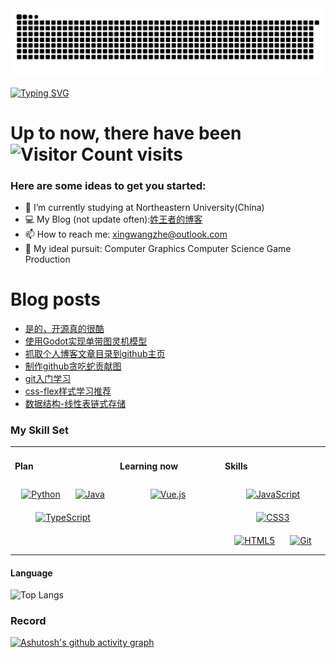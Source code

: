 <!-- snake -->
<picture>
  <source media="(prefers-color-scheme: dark)" srcset="https://github.com/xingwangzhe/xingwangzhe/blob/output/github-snake-dark.svg" />
  <source media="(prefers-color-scheme: light)" srcset="https://github.com/xingwangzhe/xingwangzhe/blob/output/github-snake.svg" />
  <img alt="github-snake" src="github-snake.svg" />
</picture>

[![Typing SVG](https://readme-typing-svg.demolab.com/?lines=emm...;Hello+World+!&center=true&font=Lato&size=32&color=008000)](https://git.io/typing-svg)

# Up to now, there have been ![Visitor Count](https://profile-counter.glitch.me/xingwangzhe/count.svg) visits

### Here are some ideas to get you started:
- 🌱 I’m currently studying at Northeastern University(China)
- 💻 My Blog (not update often):[姓王者的博客](https://xingwangzhe.github.io)
- 📫 How to reach me: xingwangzhe@outlook.com
- 🔭 My ideal pursuit: Computer Graphics Computer Science Game Production

# Blog posts
<!-- BLOG-POST-LIST:START -->
- [是的，开源真的很酷](https://xingwangzhe.fun/posts/48478/)
- [使用Godot实现单带图灵机模型](https://xingwangzhe.fun/posts/58216/)
- [抓取个人博客文章目录到github主页](https://xingwangzhe.fun/posts/10908/)
- [制作github贪吃蛇贡献图](https://xingwangzhe.fun/posts/16664/)
- [git入门学习](https://xingwangzhe.fun/posts/63416/)
- [css-flex样式学习推荐](https://xingwangzhe.fun/posts/7658/)
- [数据结构-线性表链式存储](https://xingwangzhe.fun/posts/13512/)
<!-- BLOG-POST-LIST:END -->

### My Skill Set  
<table><tr>

<td valign="top" width="32%">
  
#### Plan  
<div align="center">  
  <a href="https://www.python.org/" target="_blank"><img style="margin: 10px" src="https://profilinator.rishav.dev/skills-assets/python-original.svg" alt="Python" height="45" /></a>
   <a href="https://www.java.com/" target="_blank"><img style="margin: 10px" src="https://profilinator.rishav.dev/skills-assets/java-original-wordmark.svg" alt="Java" height="45" /></a>
   <a href="https://www.typescriptlang.org/" target="_blank">
    <img style="margin: 10px" src="https://profilinator.rishav.dev/skills-assets/typescript-original.svg" alt="TypeScript" height="45" />
</a>
</div>
</td>

<td valign="top" width="32%">

#### Learning now
<div align="center">  
  <a href="https://vuejs.org/" target="_blank"><img style="margin: 10px" src="https://profilinator.rishav.dev/skills-assets/vuejs-original-wordmark.svg" alt="Vue.js" height="45" /></a>
</div>

</td>
<td valign="top" width="32%">

#### Skills
<div align="center">
  <a href="https://developer.mozilla.org/en-US/docs/Web/JavaScript" target="_blank"><img style="margin: 10px" src="https://profilinator.rishav.dev/skills-assets/javascript-original.svg" alt="JavaScript" height="45" /></a>
 <a href="https://www.w3.org/Style/CSS/" target="_blank"><img style="margin: 10px" src="https://profilinator.rishav.dev/skills-assets/css3-original-wordmark.svg" alt="CSS3" height="45" /></a>
 <a href="https://html.com/" target="_blank"><img style="margin: 10px" src="https://profilinator.rishav.dev/skills-assets/html5-original-wordmark.svg" alt="HTML5" height="45" /></a>
  <a href="https://github.com/" target="_blank"><img style="margin: 10px" src="https://profilinator.rishav.dev/skills-assets/git-scm-icon.svg" alt="Git" height="45" /></a>

</div>
</td>

</table>

#### Language
![Top Langs](https://github-readme-stats.vercel.app/api/top-langs/?username=xingwangzhe&layout=compact)



### Record
[![Ashutosh's github activity graph](https://github-readme-activity-graph.vercel.app/graph?username=xingwangzhe&bg_color=FFFFFF&line=008000&height=375&title_color=000000&hide_border=true&color=000000)](https://github.com/ashutosh00710/github-readme-activity-graph)

